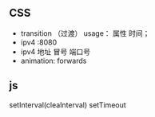 ## CSS
-   transition （过渡） usage： 属性 时间；
-   ipv4 :8080
-   ipv4 地址 冒号 端口号
-   animation: forwards

## js
setInterval(cleaInterval)
setTimeout